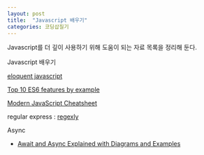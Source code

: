 ```yaml
---
layout: post
title:  "Javascript 배우기"
categories: 코딩삽질기
---
```


Javascript를 더 깊이 사용하기 위해 도움이 되는 자료 목록을 정리해 둔다. 

Javascript 배우기

[eloquent javascript](http://eloquentjavascript.net/)

[Top 10 ES6 features by example](https://blog.pragmatists.com/top-10-es6-features-by-example-80ac878794bb)

[Modern JavaScript Cheatsheet](https://github.com/mbeaudru/modern-js-cheatsheet/blob/master/readme.md)

regular express : [regexly](https://regexly.chipto.io/)

Async

* [Await and Async Explained with Diagrams and Examples](http://nikgrozev.com/2017/10/01/async-await/)
